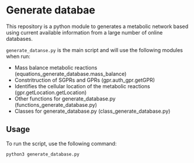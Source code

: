 # Generate databae

This repository is a python module to generates a metabolic network based using current available information from a large number of online databases.

```generate_datanse.py``` is the main script and will use the following modules when run:
- Mass balance metabolic reactions (equations_generate_database.mass_balance)
- Constritruction of SGPRs and GPRs (gpr.auth_gpr.getGPR)
- Identifies the cellular location of the metabolic reactions (gpr.getLocation.getLocation)
- Other functions for generate_database.py (functions_generate_database.py)
- Classes for generate_database.py (class_generate_database.py)

## Usage

To run the script, use the following command:

```
python3 generate_database.py
```

